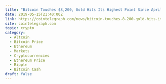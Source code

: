 ```yaml
---
title: "Bitcoin Touches $8,200, Gold Hits Its Highest Point Since April"
date: 2019-05-15T21:40:00Z
link: https://cointelegraph.com/news/bitcoin-touches-8-200-gold-hits-its-highest-point-since-april?utm_medium=RSS&utm_source=hune
site: cointelegraph.com
topic: crypto
category:
  - Altcoin
  - Bitcoin Price
  - Ethereum
  - Markets
  - Cryptocurrencies
  - Ethereum Price
  - Ripple
  - Bitcoin Cash
draft: false
---
```

